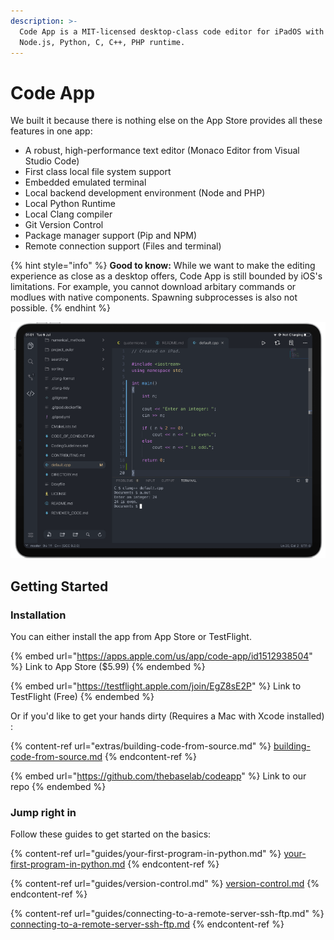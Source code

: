 ```yaml
---
description: >-
  Code App is a MIT-licensed desktop-class code editor for iPadOS with built-in
  Node.js, Python, C, C++, PHP runtime.
---
```


# Code App

We built it because there is nothing else on the App Store provides all these features in one app:

* A robust, high-performance text editor (Monaco Editor from Visual Studio Code)
* First class local file system support
* Embedded emulated terminal
* Local backend development environment (Node and PHP)
* Local Python Runtime
* Local Clang compiler
* Git Version Control
* Package manager support (Pip and NPM)
* Remote connection support (Files and terminal)

{% hint style="info" %}
**Good to know:** While we want to make the editing experience as close as a desktop offers, Code App is still bounded by iOS's limitations. For example, you cannot download arbitary commands or modlues with native components. Spawning subprocesses is also not possible.
{% endhint %}

![Compiling a C++ file with Clang](<.gitbook/assets/image (1) (1) (1) (1).png>)

## Getting Started

### Installation

You can either install the app from App Store or TestFlight.

{% embed url="https://apps.apple.com/us/app/code-app/id1512938504" %}
Link to App Store ($5.99)
{% endembed %}

{% embed url="https://testflight.apple.com/join/EgZ8sE2P" %}
Link to TestFlight (Free)
{% endembed %}

Or if you'd like to get your hands dirty (Requires a Mac with Xcode installed) :&#x20;

{% content-ref url="extras/building-code-from-source.md" %}
[building-code-from-source.md](extras/building-code-from-source.md)
{% endcontent-ref %}

{% embed url="https://github.com/thebaselab/codeapp" %}
Link to our repo
{% endembed %}

### Jump right in

Follow these guides to get started on the basics:

{% content-ref url="guides/your-first-program-in-python.md" %}
[your-first-program-in-python.md](guides/your-first-program-in-python.md)
{% endcontent-ref %}

{% content-ref url="guides/version-control.md" %}
[version-control.md](guides/version-control.md)
{% endcontent-ref %}

{% content-ref url="guides/connecting-to-a-remote-server-ssh-ftp.md" %}
[connecting-to-a-remote-server-ssh-ftp.md](guides/connecting-to-a-remote-server-ssh-ftp.md)
{% endcontent-ref %}
